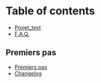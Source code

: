 # Table of contents

* [Projet\_test](README.md)
* [F.A.Q.](f.a.q..md)

## Premiers pas

* [Premiers pas](accueil/premiers-pas.md)
* [Changelog](accueil/changelog.md)

